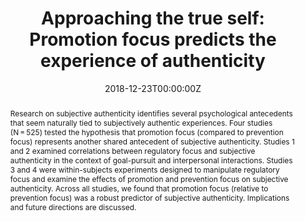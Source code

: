 ---
title: "Approaching the true self: Promotion focus predicts the experience of authenticity"
authors:
- Jinhyung Kim
- Kaiyuan Chen
- admin
- hicks
- schlegel
date: "2018-12-23T00:00:00Z"
doi: "10.1016/j.jrp.2018.12.001"

# Schedule page publish date (NOT publication's date).
publishDate: "2018-12-23T00:00:00Z"

# Publication type.
# Legend: 0 = Uncategorized; 1 = Conference paper; 2 = Journal article;
# 3 = Preprint / Working Paper; 4 = Report; 5 = Book; 6 = Book section;
# 7 = Thesis; 8 = Patent
publication_types: ["2"]

# Publication name and optional abbreviated publication name.
publication: "*Journal of Research in Personality*"
publication_short: ""

abstract: Research on subjective authenticity identifies several psychological antecedents that seem naturally tied to subjectively authentic experiences. Four studies (N = 525) tested the hypothesis that promotion focus (compared to prevention focus) represents another shared antecedent of subjective authenticity. Studies 1 and 2 examined correlations between regulatory focus and subjective authenticity in the context of goal-pursuit and interpersonal interactions. Studies 3 and 4 were within-subjects experiments designed to manipulate regulatory focus and examine the effects of promotion and prevention focus on subjective authenticity. Across all studies, we found that promotion focus (relative to prevention focus) was a robust predictor of subjective authenticity. Implications and future directions are discussed.

# Summary. An optional shortened abstract.
summary: Promotion focus (PF) positively predicts authenticity in a variety of contexts. Goal PF predicts goal authenticity regardless of match between trait and goal PF. Trait PF predicts authenticity with approach orientation controlled for. Experimentally induced PF leads people to feel more authentic in the moment. Autonomy and competence underlie the link between PF and authenticity.

tags:
- 
featured: false

# links:
# - name: ""
#   url: ""
url_pdf: ''
url_code: ''
url_dataset: ''
url_poster: ''
url_project: 'https://osf.io/jtafx/'
url_slides: ''
url_source: ''
url_video: ''

# Featured image
# To use, add an image named `featured.jpg/png` to your page's folder. 
image:
  caption: 'Image credit: [**Unsplash**](https://unsplash.com/photos/UcI5OAPD820)'
  focal_point: ""
  preview_only: false

# Associated Projects (optional).
#   Associate this publication with one or more of your projects.
#   Simply enter your project's folder or file name without extension.
#   E.g. `internal-project` references `content/project/internal-project/index.md`.
#   Otherwise, set `projects: []`.
projects: []

---